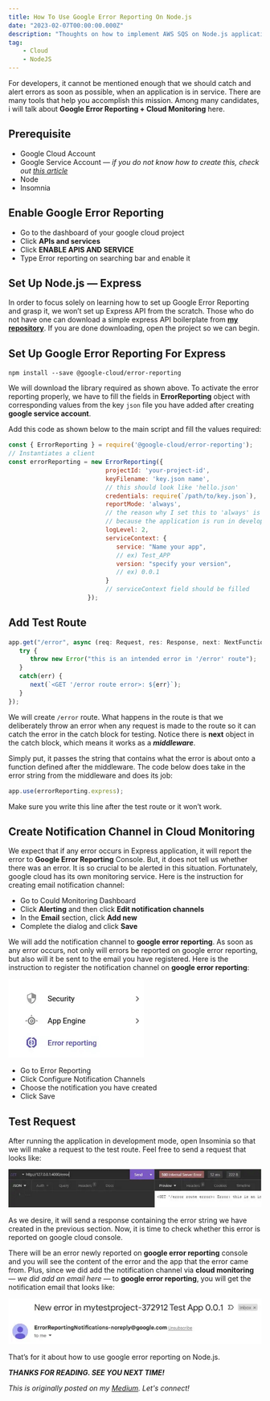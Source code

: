 ```yaml
---
title: How To Use Google Error Reporting On Node.js
date: "2023-02-07T00:00:00.000Z"
description: "Thoughts on how to implement AWS SQS on Node.js application with a possible example to which it can be applied."
tag: 
    - Cloud
    - NodeJS
---
```


For developers, it cannot be mentioned enough that we should catch and alert errors as soon as possible, when an application is in service. There are many tools that help you accomplish this mission. Among many candidates, i will talk about **Google Error Reporting + Cloud Monitoring** here.

## Prerequisite
- Google Cloud Account
- Google Service Account — _if you do not know how to create this, check out [this article](https://shkim04.github.io/en/how-to-use-google-sheet-on-nodejs/)_
- Node
- Insomnia

## Enable Google Error Reporting
- Go to the dashboard of your google cloud project
- Click **APIs and services**
- Click **ENABLE APIS AND SERVICE**
- Type Error reporting on searching bar and enable it

## Set Up Node.js — Express
In order to focus solely on learning how to set up Google Error Reporting and grasp it, we won’t set up Express API from the scratch. Those who do not have one can download a simple express API boilerplate from [**my repository**](https://github.com/shkim04/express_typescript_simple_api). If you are done downloading, open the project so we can begin.

## Set Up Google Error Reporting For Express
```
npm install --save @google-cloud/error-reporting
```
We will download the library required as shown above. To activate the error reporting properly, we have to fill the fields in **ErrorReporting** object with corresponding values from the key `json` file you have added after creating **google service account**. 

Add this code as shown below to the main script and fill the values required:

```js
const { ErrorReporting } = require('@google-cloud/error-reporting');
// Instantiates a client
const errorReporting = new ErrorReporting({
                           projectId: 'your-project-id',
                           keyFilename: 'key.json name',
                           // this should look like 'hello.json'
                           credentials: require(`/path/to/key.json`),
                           reportMode: 'always',
                           // the reason why I set this to 'always' is 
                           // because the application is run in development mode
                           logLevel: 2,
                           serviceContext: {
                              service: "Name your app",
                              // ex) Test_APP
                              version: "specify your version",
                              // ex) 0.0.1
                           }
                           // serviceContext field should be filled
                      });
```

## Add Test Route
```js
app.get("/error", async (req: Request, res: Response, next: NextFunction): Promise<void> => {
   try {
      throw new Error("this is an intended error in '/error' route");
   }
   catch(err) {
      next(`<GET '/error route error>: ${err}`);
   }
});
```

We will create `/error` route. What happens in the route is that we deliberately throw an error when any request is made to the route so it can catch the error in the catch block for testing. Notice there is **next** object in the catch block, which means it works as a _**middleware**_. 

Simply put, it passes the string that contains what the error is about onto a function defined after the middleware. The code below does take in the error string from the middleware and does its job:

```js
app.use(errorReporting.express);
```

Make sure you write this line after the test route or it won’t work.

## Create Notification Channel in Cloud Monitoring
We expect that if any error occurs in Express application, it will report the error to **Google Error Reporting** Console. But, it does not tell us whether there was an error. It is so crucial to be alerted in this situation. Fortunately, google cloud has its own monitoring service. Here is the instruction for creating email notification channel:

- Go to Could Monitoring Dashboard
- Click **Alerting** and then click **Edit notification channels**
- In the **Email** section, click **Add new**
- Complete the dialog and click **Save**

We will add the notification channel to **google error reporting**. As soon as any error occurs, not only will errors be reported on google error reporting, but also will it be sent to the email you have registered. Here is the instruction to register the notification channel on **google error reporting**:

![error-reporting](../imgs/9/error-reporting.png)

- Go to Error Reporting
- Click Configure Notification Channels
- Choose the notification you have created
- Click Save

## Test Request
After running the application in development mode, open Insominia so that we will make a request to the test route. Feel free to send a request that looks like:

![insomnia-request](../imgs/9/insomnia-request.png)

As we desire, it will send a response containing the error string we have created in the previous section. Now, it is time to check whether this error is reported on google cloud console.

There will be an error newly reported on **google error reporting** console and you will see the content of the error and the app that the error came from. Plus, since we did add the notification channel via **cloud monitoring** — _we did add an email here_ — to **google error reporting**, you will get the notification email that looks like:

![alert-mail](../imgs/9/alert-mail.png)

That’s for it about how to use google error reporting on Node.js.

_**THANKS FOR READING. SEE YOU NEXT TIME!**_

_This is originally posted on my [Medium](https://medium.com/@shkim04/how-to-use-google-error-reporting-on-node-js-45b0a6b3054c)._
_Let's connect!_